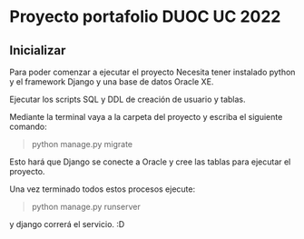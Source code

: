 # Proyecto portafolio DUOC UC 2022

## Inicializar

Para poder comenzar a ejecutar el proyecto Necesita tener instalado python y el framework Django y una base de datos Oracle XE.

Ejecutar los scripts SQL y DDL de creación de usuario y tablas.

Mediante la terminal vaya a la carpeta del proyecto y escriba el siguiente comando:

> python manage.py migrate

Esto hará que Django se conecte a Oracle y cree las tablas para ejecutar el proyecto.

Una vez terminado todos estos procesos ejecute:

> python manage.py runserver

y django correrá el servicio. :D
